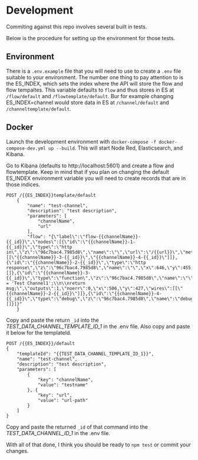 # Development

Commiting against this repo involves several built in tests.

Below is the procedure for setting up the environment for those tests.

## Environment

There is a `.env.example` file that you will need to use to create a `.env` file suitable to your environment. The number one thing to pay attention to is the ES_INDEX, which sets the index where the API will store the flow and flow tempaltes. This variable defaults to `flow` and thus stores in ES at `/flow/default` and `/flowtemplate/default`. Bur for example changing ES_INDEX=channel would store data in ES at `/channel/default` and `/channeltemplate/default`.

## Docker

Launch the development environment with `docker-compose -f docker-compose-dev.yml up --build`. This will start Node Red, Elasticsearch, and Kibana.

Go to Kibana (defaults to http://localhost:5601) and create a flow and flowtemplate. Keep in mind that if you plan on changing the default ES_INDEX environment variable you will need to create records that are in those indices.

```
POST /{{ES_INDEX}}template/default
	{
		"name": "test-channel",
		"description": "test description",
		"parameters": [
			"channelName",
			"url"
		],
		"flow": "{\"label\":\"flow-{{channelName}}-{{_id}}\",\"nodes\":[{\"id\":\"{{channelName}}-1-{{_id}}\",\"type\":\"http in\",\"z\":\"96c7bac4.7985d8\",\"name\":\"\",\"url\":\"/{{url}}\",\"method\":\"post\",\"swaggerDoc\":\"\",\"x\":356,\"y\":455,\"wires\":[[\"{{channelName}}-3-{{_id}}\",\"{{channelName}}-4-{{_id}}\"]]},{\"id\":\"{{channelName}}-2-{{_id}}\",\"type\":\"http response\",\"z\":\"96c7bac4.7985d8\",\"name\":\"\",\"x\":646,\"y\":455,\"wires\":[]},{\"id\":\"{{channelName}}-3-{{_id}}\",\"type\":\"function\",\"z\":\"96c7bac4.7985d8\",\"name\":\"\",\"func\":\"msg.payload = 'Test Channel1';\\n\\nreturn msg;\",\"outputs\":1,\"noerr\":0,\"x\":506,\"y\":427,\"wires\":[[\"{{channelName}}-2-{{_id}}\"]]},{\"id\":\"{{channelName}}-4-{{_id}}\",\"type\":\"debug\",\"z\":\"96c7bac4.7985d8\",\"name\":\"debug\",\"active\":true,\"console\":\"false\",\"complete\":\"true\",\"x\":513.5,\"y\":514,\"wires\":[]}]}"
	}
```

Copy and paste the return `_id` into the _TEST_DATA_CHANNEL_TEMPLATE_ID_1_ in the  .env file. Also copy and paste it below for the templateId.


```
POST /{{ES_INDEX}}/default
{
    "templateId": "{{TEST_DATA_CHANNEL_TEMPLATE_ID_1}}",
    "name": "test-channel",
    "description": "test description",
    "parameters": [
        {
            "key": "channelName",
            "value": "testname"
        }, {
            "key": "url",
            "value": "url-path"
        }
    ]
}
```

Copy and paste the returned `_id` of that command into the _TEST_DATA_CHANNEL_ID_1_ in the .env file.

With all of that done, I think you should be ready to `npm test` or commit your changes.
